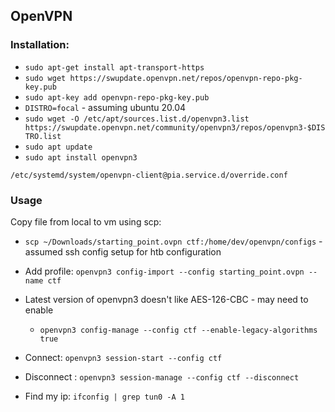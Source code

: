 ## OpenVPN

### Installation:
* `sudo apt-get install apt-transport-https`
* `sudo wget https://swupdate.openvpn.net/repos/openvpn-repo-pkg-key.pub`
* `sudo apt-key add openvpn-repo-pkg-key.pub`
* `DISTRO=focal` - assuming ubuntu 20.04
* `sudo wget -O /etc/apt/sources.list.d/openvpn3.list https://swupdate.openvpn.net/community/openvpn3/repos/openvpn3-$DISTRO.list`
* `sudo apt update`
* `sudo apt install openvpn3`

`/etc/systemd/system/openvpn-client@pia.service.d/override.conf`

### Usage
Copy file from local to vm using scp:
* `scp ~/Downloads/starting_point.ovpn ctf:/home/dev/openvpn/configs` -assumed ssh config setup for htb configuration

* Add profile: `openvpn3 config-import --config starting_point.ovpn --name ctf`
* Latest version of openvpn3 doesn't like AES-126-CBC - may need to enable 
    * `openvpn3 config-manage --config ctf --enable-legacy-algorithms true`
* Connect: `openvpn3 session-start --config ctf`
* Disconnect : `openvpn3 session-manage --config ctf --disconnect`
* Find my ip: `ifconfig | grep tun0 -A 1`